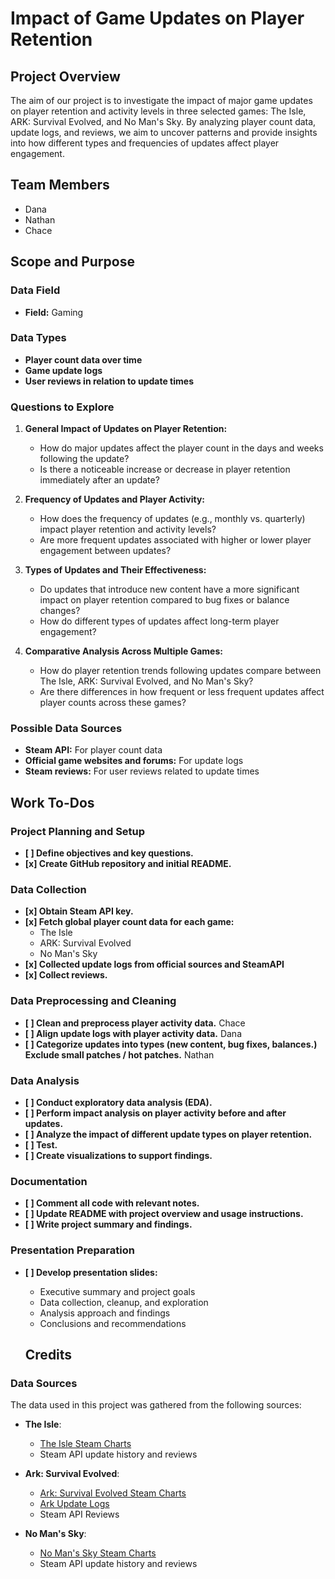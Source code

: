 # Impact of Game Updates on Player Retention

## Project Overview
The aim of our project is to investigate the impact of major game updates on player retention and activity levels in three selected games: The Isle, ARK: Survival Evolved, and No Man's Sky. By analyzing player count data, update logs, and reviews, we aim to uncover patterns and provide insights into how different types and frequencies of updates affect player engagement.

## Team Members
- Dana
- Nathan
- Chace

## Scope and Purpose
### Data Field
- **Field:** Gaming

### Data Types
- **Player count data over time**
- **Game update logs**
- **User reviews in relation to update times**

### Questions to Explore
1. **General Impact of Updates on Player Retention:**
   - How do major updates affect the player count in the days and weeks following the update?
   - Is there a noticeable increase or decrease in player retention immediately after an update?

2. **Frequency of Updates and Player Activity:**
   - How does the frequency of updates (e.g., monthly vs. quarterly) impact player retention and activity levels?
   - Are more frequent updates associated with higher or lower player engagement between updates?

3. **Types of Updates and Their Effectiveness:**
   - Do updates that introduce new content have a more significant impact on player retention compared to bug fixes or balance changes?
   - How do different types of updates affect long-term player engagement?

4. **Comparative Analysis Across Multiple Games:**
   - How do player retention trends following updates compare between The Isle, ARK: Survival Evolved, and No Man's Sky?
   - Are there differences in how frequent or less frequent updates affect player counts across these games?

### Possible Data Sources
- **Steam API:** For player count data
- **Official game websites and forums:** For update logs
- **Steam reviews:** For user reviews related to update times

## Work To-Dos

### Project Planning and Setup
- **[ ] Define objectives and key questions.**
- **[x] Create GitHub repository and initial README.**

### Data Collection
- **[x] Obtain Steam API key.**
- **[x] Fetch global player count data for each game:**
  - The Isle
  - ARK: Survival Evolved
  - No Man's Sky
- **[x] Collected update logs from official sources and SteamAPI**
- **[x] Collect reviews.**

### Data Preprocessing and Cleaning
- **[ ] Clean and preprocess player activity data.** Chace
- **[ ] Align update logs with player activity data.** Dana
- **[ ] Categorize updates into types (new content, bug fixes, balances.) Exclude small patches / hot patches.** Nathan

### Data Analysis
- **[ ] Conduct exploratory data analysis (EDA).**
- **[ ] Perform impact analysis on player activity before and after updates.**
- **[ ] Analyze the impact of different update types on player retention.**
- **[ ] Test.**
- **[ ] Create visualizations to support findings.**

### Documentation
- **[ ] Comment all code with relevant notes.**
- **[ ] Update README with project overview and usage instructions.**
- **[ ] Write project summary and findings.**

### Presentation Preparation
- **[ ] Develop presentation slides:**
  - Executive summary and project goals
  - Data collection, cleanup, and exploration
  - Analysis approach and findings
  - Conclusions and recommendations

  ## Credits

### Data Sources

The data used in this project was gathered from the following sources:

- **The Isle**: 
  - [The Isle Steam Charts](https://steamcharts.com/app/376210)
  - Steam API update history and reviews

- **Ark: Survival Evolved**:
  - [Ark: Survival Evolved Steam Charts](https://steamcharts.com/app/346110)
  - [Ark Update Logs](https://survivetheark.com/index.php?/forums/topic/166421-archived-pc-patch-notes/)
  - Steam API Reviews

- **No Man's Sky**:
  - [No Man's Sky Steam Charts](https://steamcharts.com/app/275850)
  - Steam API update history and reviews
